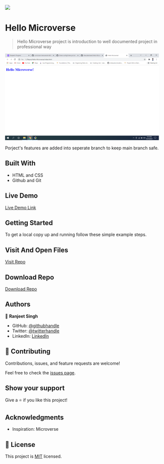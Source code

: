 ![](https://img.shields.io/badge/Microverse-blueviolet)

# Hello Microverse

> Hello Microverse project is introduction to well documented project in professional way

![screenshot](./webpage_screenshot.png)

Porject's features are added into seperate branch to keep main branch safe.

## Built With

- HTML and CSS
- Github and Git

## Live Demo

[Live Demo Link](https://thecodechaser.github.io/Hello-Microverse/)


## Getting Started


To get a local copy up and running follow these simple example steps.

## Visit And Open Files 

[Visit Repo](https://github.com/thecodechaser/Hello-Microverse)

## Download Repo

[Download Repo](https://github.com/thecodechaser/Hello-Microverse/archive/refs/heads/main.zip)


## Authors

👤 **Ranjeet Singh**

- GitHub: [@githubhandle](https://github.com/thecodechaser)
- Twitter: [@twitterhandle](https://twitter.com/thecodechaser)
- LinkedIn: [LinkedIn](https://linkedin.com/in/thecodechaser)

## 🤝 Contributing

Contributions, issues, and feature requests are welcome!

Feel free to check the [issues page](https://github.com/thecodechaser/Hello-Microverse/issues).

## Show your support

Give a ⭐️ if you like this project!

## Acknowledgments

- Inspiration: Microverse

## 📝 License

This project is [MIT](./MIT.md) licensed.
